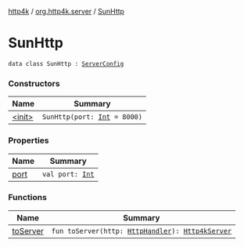 [http4k](../../index.md) / [org.http4k.server](../index.md) / [SunHttp](./index.md)

# SunHttp

`data class SunHttp : `[`ServerConfig`](../-server-config/index.md)

### Constructors

| Name | Summary |
|---|---|
| [&lt;init&gt;](-init-.md) | `SunHttp(port: `[`Int`](https://kotlinlang.org/api/latest/jvm/stdlib/kotlin/-int/index.html)` = 8000)` |

### Properties

| Name | Summary |
|---|---|
| [port](port.md) | `val port: `[`Int`](https://kotlinlang.org/api/latest/jvm/stdlib/kotlin/-int/index.html) |

### Functions

| Name | Summary |
|---|---|
| [toServer](to-server.md) | `fun toServer(http: `[`HttpHandler`](../../org.http4k.core/-http-handler.md)`): `[`Http4kServer`](../-http4k-server/index.md) |
